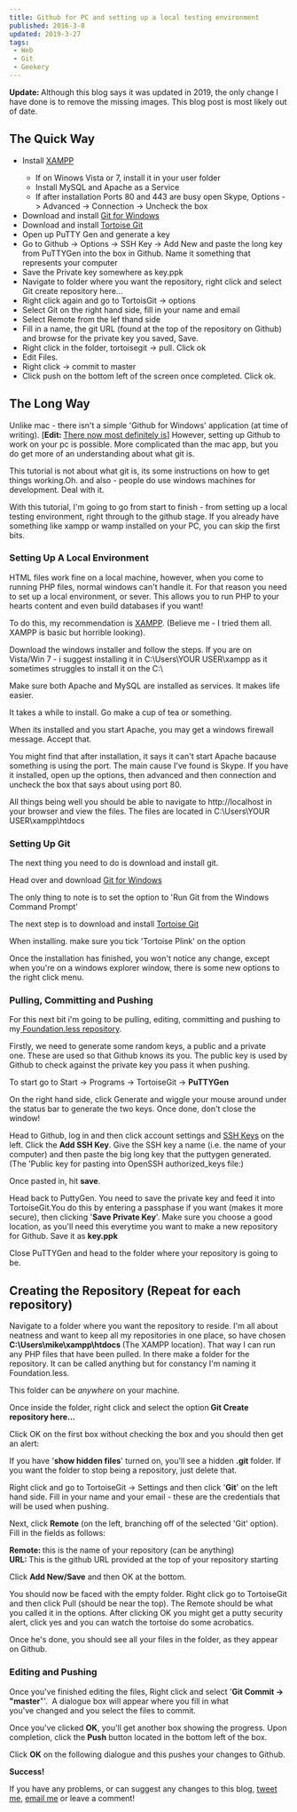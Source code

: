```yaml
---
title: Github for PC and setting up a local testing environment
published: 2016-3-8
updated: 2019-3-27
tags:
 - Web
 - Git
 - Geekery
---
```


<p><strong>Update: </strong>Although this blog says it was updated in 2019, the only change I have done is to remove the missing images. This blog post is most likely out of date.<br></p><h2>The Quick Way</h2>
<ul>
<li>Install <a href="http://www.apachefriends.org/en/xampp-windows.html">XAMPP</a></li>
<ul>
<li>If on Winows Vista or 7, install it in your user folder</li>
<li>Install MySQL and Apache as a Service</li>
<li>If after installation Ports 80 and 443 are busy open Skype, Options -&gt; Advanced -&gt; Connection -&gt; Uncheck the box</li>
</ul>
<li>Download and install&nbsp;<a href="http://code.google.com/p/msysgit/downloads/list?q=full+installer+official+git">Git for Windows</a></li>
<li>Download and install&nbsp;<a href="http://code.google.com/p/tortoisegit/">Tortoise&nbsp;Git</a></li>
<li>Open up PuTTY Gen and generate a key</li>
<li>Go to Github -&gt; Options -&gt; SSH Key -&gt; Add New and paste the long key from PuTTYGen into the box in Github. Name it something that represents your computer</li>
<li>Save the Private key somewhere as key.ppk</li>
<li>Navigate to folder where you want the repository, right click and select Git create&nbsp;repository&nbsp;here...</li>
<li>Right click again and go to TortoisGit -&gt; options</li>
<li>Select Git on the right hand side, fill in your name and email</li>
<li>Select Remote from the lef thand side</li>
<li>Fill in a name, the git&nbsp;URL&nbsp;(found at the top of the&nbsp;repository&nbsp;on Github) and browse for the private key you saved, Save.</li>
<li>Right click in the folder, tortoisegit -&gt; pull. Click ok</li>
<li>Edit Files.</li>
<li>Right click -&gt; commit to master</li>
<li>Click push on the bottom left of the screen once completed. Click ok.</li>
</ul>
<h2>The Long Way</h2>
<p>Unlike mac - there isn't a simple 'Github for Windows' application (at time of writing). [<strong>Edit:&nbsp;</strong><a href="https://desktop.github.com/">There now most definitely is</a>] However, setting up Github to work on your pc is possible. More complicated than the mac app, but you do get more of an understanding about what git is.</p>
<p>This tutorial is not about what git is, its some instructions on how to get things working.Oh. and also - people do use windows machines for development. Deal with it.</p>
<p>With this tutorial, I'm going to go from start to finish - from setting up a local testing environment, right through to the github stage. If you already have something like xampp or wamp installed on your PC, you can skip the first bits.</p>
<h3>Setting Up A Local Environment</h3>
<p>HTML files work fine on a local machine, however, when you come to running PHP files, normal windows can't handle it. For that reason you need to set up a local environment, or sever. This allows you to run PHP to your hearts content and even build databases if you want!</p>
<p>To do this, my recommendation is <a href="http://www.apachefriends.org/en/xampp-windows.html">XAMPP</a>. (Believe me - I tried them all. XAMPP is basic&nbsp;but horrible looking).</p>
<p>Download the windows installer and follow the steps. If you are on Vista/Win 7 - i suggest installing it in C:\Users\YOUR USER\xampp as it sometimes struggles to install it on the C:\</p>
<p>Make sure both Apache and MySQL are installed as services. It makes life easier.</p>
<p>It takes a while to install. Go make a cup of tea or something.</p>
<p>When its installed and you start Apache, you may get a windows firewall message. Accept that.</p>
<p>You might find that after installation, it says it can't start Apache bacause something is using the port. The main cause I've found is Skype. If you have it installed, open up the options, then advanced and then connection and uncheck the box that says about using port 80.</p>
<p>All things being well you should be able to navigate to http://localhost in your browser and view the files. The files are located in C:\Users\YOUR USER\xampp\htdocs</p>
<h3>Setting Up Git</h3>
<p>The next thing you need to do is download and install git.</p>
<p>Head over and download <a href="http://code.google.com/p/msysgit/downloads/list?q=full+installer+official+git">Git for Windows</a></p>
<p>The only thing to note is to set the option to 'Run Git from the Windows Command Prompt'</p>
<p>The next step is to download and install&nbsp;<a href="http://code.google.com/p/tortoisegit/">Tortoise&nbsp;Git</a></p>
<p>When installing. make sure you tick 'Tortoise Plink' on the option</p>
<p>Once the installation has finished, you won't notice any change, except when you're on a windows explorer window, there is some new options to the right click menu.</p>
<h3>Pulling, Committing and Pushing</h3>
<p>For this next bit i'm going to be pulling, editing, committing and pushing to my<a href="https://github.com/mikestreety/Foundation.less"> Foundation.less repository</a>.</p>
<p>Firstly, we need to generate some random keys, a public and a private one.&nbsp;These are used so that Github knows its you. The public key is used by Github to&nbsp;check&nbsp;against the private key you pass it when pushing.</p>
<p>To start go to Start -&gt; Programs -&gt; TortoiseGit -&gt; <strong>PuTTYGen</strong></p>
<p>On the right hand side, click Generate and wiggle your mouse around under the status bar to generate the two keys. Once done, don't close the window!</p>
<p>Head to Github, log in and then click account settings and <a href="https://github.com/settings/ssh">SSH Keys</a> on the left. Click the <strong>Add SSH Key</strong>. Give the SSH key a name (i.e. the name of your computer) and then paste the big long key that the puttygen generated. (The 'Public key for pasting into OpenSSH authorized_keys file:)</p>
<p>Once pasted in, hit <strong>save</strong>.</p>
<p>Head back to PuttyGen. You need to save the private key and feed it into TortoiseGit.You do this by entering a passphase if you want (makes it more secure), then clicking '<strong>Save Private Key</strong>'. Make sure you choose a good location, as you'll need this everytime you want to make a new repository for Github. Save it as <strong>key.ppk</strong></p>
<p>Close PuTTYGen and head to the folder where your&nbsp;repository&nbsp;is going to be.</p>
<h2>Creating the Repository (Repeat for each repository)</h2>
<p>Navigate to a folder where you want the repository to reside. I'm all about neatness and want to keep all my repositories in one place, so have chosen <strong>C:\Users\mike\xampp\htdocs </strong>(The XAMPP location). That way&nbsp;I&nbsp;can run any PHP files&nbsp;that have been pulled. In there make a folder for the repository. It can be called anything but for&nbsp;constancy&nbsp;I'm&nbsp;naming it Foundation.less.</p>
<p>This folder can be <em>anywhere</em>&nbsp;on your machine.</p>
<p>Once inside the folder, right click and select the option<strong> Git Create repository here...</strong></p>
<p>Click OK on the first box without checking the box and you should then get an alert:</p>
<p>If you have '<strong>show hidden files</strong>' turned on, you'll see a hidden <strong>.git</strong> folder. If you want the folder to stop being a repository, just delete that.</p>
<p>Right click and go to TortoiseGit -&gt; Settings and then click '<strong>Git</strong>' on the left hand side. Fill in your name and your email - these are the credentials that will be used when pushing.</p>
<p>Next, click <strong>Remote</strong> (on the left, branching off of the selected 'Git' option). Fill in the fields as follows:</p>
<p><strong>Remote: </strong>this is the name of your repository (can be anything)<br>
<strong>URL: </strong>This is the github URL provided at the top of your repository starting&nbsp;</p>
<p>Click <strong>Add New/Save</strong> and then OK at the bottom.</p>
<p>You should now be faced with the empty folder. Right click go to TortoiseGit and then click Pull (should be near the top). The Remote should be what you called it in the options. After clicking OK you might get a putty security alert, click yes and you can watch the tortoise do some acrobatics.</p>
<p>Once he's done, you should see all your files in the folder, as they appear on Github.</p>
<h3>Editing and Pushing</h3>
<p>Once you've finished&nbsp;editing&nbsp;the files, Right click and select '<strong>Git Commit -&gt; "master</strong>"'. &nbsp;A&nbsp;dialogue&nbsp;box will appear where you fill in what you've&nbsp;changed&nbsp;and you select the files to commit.</p>
<p>Once you've clicked <strong>OK</strong>, you'll get another box showing the progress. Upon completion, click the <strong>Push</strong> button located in the&nbsp;bottom&nbsp;left of the box.</p>
<p>Click <strong>OK</strong> on the following dialogue and this pushes your changes to Github.</p>
<p><strong>Success!</strong></p>
<p>If you have any problems, or can suggest any changes to this blog, <a href="http://www.twitter.com/mikestreety">tweet me</a>,&nbsp;<a href="/cdn-cgi/l/email-protection#cea3a7a5abbdbabcababbab78ea9a3afa7a2e0ada1a3">email me</a> or leave a comment!</p>